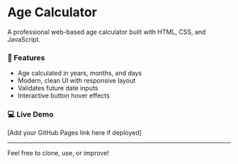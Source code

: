 # Age Calculator

A professional web-based age calculator built with HTML, CSS, and JavaScript.

### 🚀 Features
- Age calculated in years, months, and days
- Modern, clean UI with responsive layout
- Validates future date inputs
- Interactive button hover effects

### 💻 Live Demo
[Add your GitHub Pages link here if deployed]

---

Feel free to clone, use, or improve!
